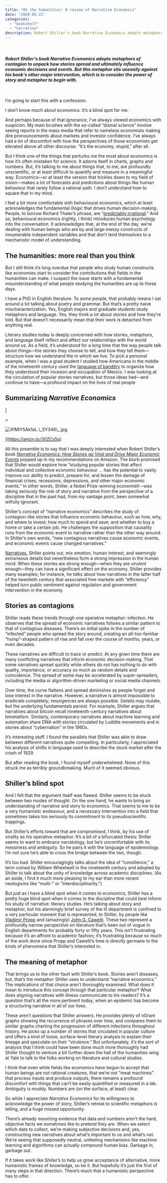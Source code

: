 ```yaml
---
title: "Oh the humanities! A review of Narrative Economics"
date: "2020-06-21"
categories:
  - "bookshelf"
  - "narrative"
description: Robert Shiller's book Narrative Economics adopts metaphors of contagion to unpack how stories spread and ultimately influence economic decisions and events. But this metaphor sits uneasily against his book's other major intervention, which is to consider the power of story and metaphor to begin with.
---
```


 

#### _Robert Shiller's book Narrative Economics adopts metaphors of contagion to unpack how stories spread and ultimately influence economic decisions and events. But this metaphor sits uneasily against his book's other major intervention, which is to consider the power of story and metaphor to begin with._

 

I’m going to start this with a confession.

I don’t know much about economics. It’s a blind spot for me.

And perhaps because of that ignorance, I’ve always viewed economics with suspicion. My main brushes with the so-called “dismal science” involve seeing reports in the mass media that refer to nameless economists making dire pronouncements about markets and investor confidence. I’ve always had a lot of discomfort with how the perspectives of those economists get elevated above all other discourse. “It’s the economy, stupid,” after all.

But I think one of the things that perturbs me the most about economics is how it’s often mistaken for science. It adorns itself in charts, graphs and numbers. But, it’s talking to me about things that, to me, are profoundly unscientific, or at least difficult to quantify and measure in a meaningful way. Economics—or at least the version that trickles down to my field of vision—makes a lot of forecasts and predictions about things like human behaviour that rarely follow a rational path. I don’t understand how to square that in my mind.

I feel a bit more comfortable with behavioural economics, which at least acknowledges the fundamental illogic that drives human decision-making. People, to borrow Richard Thaler’s phrase, are “[predictably irrational](https://amzn.to/3fOVcsN).” And so, behavioural economics (rightly, I think) introduces human psychology into the conversation. It acknowledges that, at the end of the day, we’re dealing with human beings who are by and large messy constructs of innumerable independent variables and that don’t lend themselves to a mechanistic model of understanding.

## The humanities: more real than you think

But I still think it’s long overdue that people who study human constructs like economies start to consider the contributions that fields in the humanities can make. I suspect the issue starts with a fundamental misunderstanding of what people studying the humanities are up to these days.

I have a PhD in English literature. To some people, that probably means I sat around a lot talking about poetry and grammar. But that’s a pretty naive mischaracterization. Yes, English majors and graduate students study metaphors and language. Yes, they think a lot about stories and how they’re told. But that doesn’t necessarily mean that their work is detached from anything real.

Literary studies today is deeply concerned with how stories, metaphors, and language itself reflect and affect our relationships with the world around us. As a field, it’s understood for a long time that the way people talk about things—the stories they choose to tell, and how they tell them—structure how we understand the in which we live. To pick a personal example, when I was a grad student I studied how Americans in the middle of the nineteenth century used the [language of banditry](https://www.utpjournals.press/doi/abs/10.3138/cras.2014.019) to organize how they understood their invasion and occupation of Mexico. I was looking at the circulation of popular stories narratives, but those ideas had—and continue to have—a profound impact on the lives of real people

## Summarizing _Narrative Economics_

[

\>

<img src="https://images.squarespace-cdn.com/content/v1/5e9e54ba9225353212ce08ab/1592677254134-23W03XVMLUBJXDWPHIMD/ke17ZwdGBToddI8pDm48kJnxz\_hyOQgZ2zH6iq1MnMNZw-zPPgdn4jUwVcJE1ZvWhcwhEtWJXoshNdA9f1qD7Xj1nVWs2aaTtWBneO2WM-syqNnRmZ6TSJXEG0JSGmodOBM9xl39pHCqjNIbCSKH3g/41MlY5Ak1aL.\_SY346\_.jpg" alt="41MlY5Ak1aL.\_SY346\_.jpg" />

](https://amzn.to/30ZCs5p)

[](https://amzn.to/30ZCs5p)

All this preamble is to say that I was deeply interested when Robert Shiller’s book [_Narrative Economics: How Stories go Viral and Drive Major Economic Events_](https://amzn.to/37M8y69) popped up in my recommendations on Amazon. The blurb promised that Shiller would explore how “studying popular stories that affect individual and collective economic behaviour … has the potential to vastly improve our ability to predict, prepare for, and lessen the damage of financial crises, recessions, depressions, and other major economic events.” In other words, Shiller, a Nobel Prize-winning economist!—was taking seriously the role of story and narrative from the perspective of a discipline that in the past had, from my vantage point, been somewhat wilfully ignorant.

Shiller’s concept of “narrative economics” describes the study of contagion-like stories that influence economic behaviour, such as how, why, and where to invest; how much to spend and save; and whether to buy a home or take a certain job. He challenges the supposition that causality runs from the economic event to narrative rather than the other way around. In Shiller’s own words, “new contagious narratives cause economic events, and economic events cause changed narratives.”

[Narratives](https://mobydiction.ca/blog/why-narrative-matters-to-ux), Shiller points out, mix emotion, human interest, and seemingly extraneous details but nevertheless form a strong impression in the human mind. When these stories are strong enough—when they are _virulent_ enough—they can have a significant effect on the economy. Shiller provides many examples; for instance, he talks about how narratives in the latter half of the twentieth century that associated free markets with “efficiency” helped turn public sentiment against regulation and government intervention in the economy.

## Stories as contagions

Shiller reads these trends through one operative metaphor: infection. He observes that the spread of economic narratives follows a similar pattern to that of contagious diseases. There’s an initial spike in the number of “infected” people who spread the story around, creating an all-too-familiar “hump”-shaped pattern of rise and fall over the course of months, years, or even decades.

These narratives are difficult to trace or predict. At any given time there are many conflicting narratives that inform economic decision-making. That some narratives spread quickly while others do not has nothing to do with quality, importance, or accuracy so much as random details and coincidence. The spread of some may be accelerated by super-spreaders, including the media or algorithm-driven marketing or social media channels.

Over time, the curve flattens and spread diminishes as people forget and lose interest in the narrative. However, a narrative is almost impossible to eradicate completely; resurgences are always possible. Details may mutate, but the underlying fundamentals persist. For example, Shiller argues that narratives about bitcoin recall nineteenth-century narratives about bimetallism. Similarly, contemporary narratives about machine learning and automation share DNA with stories circulated by Luddite movements and in stories about “cybernation” in the 1960s.

It’s interesting stuff. I found the parallels that Shiller was able to draw between different narratives quite compelling. In particularly, I appreciated his analysis of shifts in language used to describe the stock market after the crash of 1929.

But after reading the book, I found myself underwhelmed. None of this struck me as terribly groundbreaking. Much of it seemed obvious.

## Shiller’s blind spot

And I felt that the argument itself was flawed. Shiller seems to be stuck between two modes of thought. On the one hand, he wants to bring an understanding of narrative and story to economics. That seems to me to be a very humanistic endeavour, and a necessary intervention into a field that sometimes takes too seriously its commitment to its pseudoscientific trappings.

But Shiller’s efforts toward that are compromised, I think, by his use of virality as his operative metaphor. It’s a bit of a bifurcated thesis: Shiller seems to want to embrace narratology, but he’s uncomfortable with its messiness and ambiguity. So he pairs it with the language of epidemiology. I’m not sure he’s able to cross the bridge between the two, though.

It’s too bad. Shiller encouragingly talks about the idea of “consilience,” a term coined by William Wheelwell in the nineteenth century and adopted by Shiller to talk about the unity of knowledge across academic disciplines. (As an aside, I find it much more pleasing to my ear than more recent neologisms like “multi-” or “interdisciplinarity.”)

But just as I have a blind spot when it comes to economics, Shiller has a pretty huge blind spot when it comes to the discipline that could best inform his study of narrative: literary studies. He’s talking about story and metaphor, but his alarmingly brief survey of the lit department is confined to a very particular moment that is represented, to Shiller, by people like [Vladimir Propp](https://en.wikipedia.org/wiki/Vladimir_Propp) and (amazingly) [John G. Cawelti](https://amzn.to/2V744SC). These two represent a profoundly narrow perspective on literature that’s been out of vogue in English departments for probably forty or fifty years. This isn’t frustrating because it’s an affront to academic fashion; it’s frustrating because so much of the work done since Propp and Cawelti’s time is directly germane to the kinds of phenomena that Shiller’s interested in.

## The meaning of metaphor

That brings us to the other fault with Shiller’s book. Stories aren’t diseases; but, that’s the metaphor Shiller uses to understand “narrative economics.” The implications of that choice aren’t thoroughly examined. What does it mean to introduce this concept through that particular metaphor? What does aligning narratives with illness communicate to his readers? It’s a question that’s all the more pertinent today, when an epidemic has become a structuring narrative in all of our lives.

These aren’t questions that Shiller answers. He provides plenty of nGram graphs showing the recurrence of phrases over time, and compares them to similar graphs charting the progression of different infections throughout history. He picks up a number of stories that circulated in popular culture and offers a kind of loose, surface-level literary analysis to explain their lineage and speculate on their “virulence.” But unfortunately, it’s the sort of analysis that I think could have been done much more thoroughly had Shiller thought to venture a bit further down the hall of the humanities wing at Yale to talk to the folks working on literature and cultural studies.

I think that even while fields like economics have begun to accept that human beings are not rational creatures, that we’re not “meat machines” that process inputs and produce outputs, there remains a profound discomfort with things that can’t be easily quantified or measured in a lab. Ambiguity is muddy. Numbers are (on the surface, at least) clear.

So while I appreciate _Narrative Economics_ for its willingness to acknowledge the power of story, Shiller’s retreat to scientific metaphors is telling, and a huge missed opportunity.

There’s already mounting evidence that data and numbers aren’t the hard, objective facts we sometimes like to pretend they are. When we select which data to collect, we’re making subjective decisions and, yes, constructing new narratives about what’s important to us and what’s not. We’re seeing that supposedly neutral, unfeeling mechanisms like machine learning and algorithms can actually compound human bias. Garbage in, garbage out.

If it takes work like Shiller’s to help us grow acceptance of alternative, more humanistic frames of knowledge, so be it. But hopefully it’s just the first of many steps in that direction. There’s much that a humanistic perspective has to offer.
